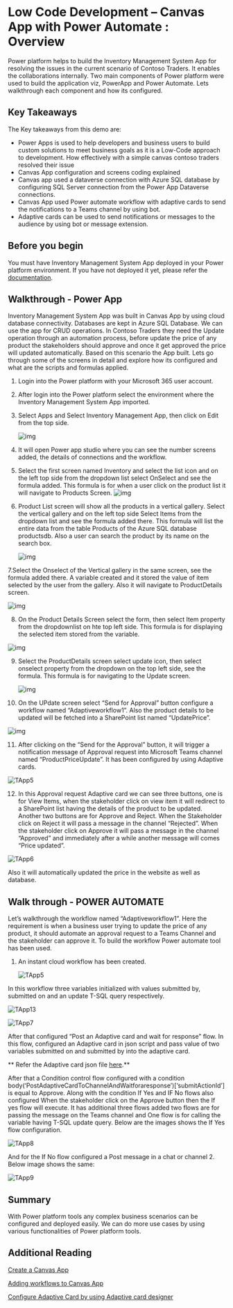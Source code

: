 # Low Code Development – Canvas App with Power Automate : Overview

Power platform helps to build the Inventory Management System App for resolving the issues in the current scenario of Contoso Traders. It enables the collaborations internally. Two main components of Power platform were used to build the application viz, PowerApp and Power Automate. Lets walkthrough each component and how its configured. 

## Key Takeaways

The Key takeaways from this demo are: 

* Power Apps is used to help developers and business users to build custom solutions to meet business goals as it is a Low-Code approach to development. How effectively with a simple canvas contoso traders resolved their issue
* Canvas App configuration and screens coding explained
* Canvas app used a dataverse connection with Azure SQL database by configuring SQL Server connection from the Power App Dataverse connections.
* Canvas App used Power automate workflow with adaptive cards to send the notifications to a Teams channel by using bot.
* Adaptive cards can be used to send notifications or messages to the audience by using bot or message extension.

## Before you begin

You must have Inventory Management System App deployed in your Power platform environment. If you have not deployed it yet, please refer the [documentation](https://github.com/seenakhan/ContosoTraders/blob/main/docs/Inventory-power-app-deployment-guide.md).

## Walkthrough - Power App 

Inventory Management System App was built in Canvas App by using cloud database connectivity. Databases are kept in Azure SQL Database. We can use the app for CRUD operations. In Contoso Traders they need the Update operation through an automation process, before update the price of any product the stakeholders should approve and once it get approved the price will updated automatically. Based on this scenario the App built. Lets go through some of the screens in detail and explore how its configured and what are the scripts and formulas applied.    
  
      
1. Login into the Power platform with your Microsoft 365 user account. 

2. After login into the Power platform select the environment where the Inventory Management System App imported.

3. Select Apps and Select Inventory Management App, then click on Edit from the top side.

   ![img](images/TApp1.png)

4. It will open Power app studio where you can see the number screens added,  the details of connections and the workflow.

5. Select the first screen named Inventory and select the list icon and on the left top side from the dropdown list select OnSelect and see the formula added. This formula is for when a user click on the product list it will navigate to Products Screen. 
   ![img](images/TApp2.png)


6. Product List screen will show all the products in a vertical gallery. Select the vertical gallery and on the left top side Select Items from the dropdown list and see the formula added there. This formula will list the entire data from the table Products of the Azure SQL database productsdb. Also a user can search the product by its name on the search box.

   ![img](images/NApp1.png)

7.Select the Onselect of the Vertical gallery in the same screen, see the formula added there. A variable created and it stored the value of item selected by the user from the gallery. Also it will navigate to ProductDetails screen.

   ![img](images/NApp2.png)   
  
8. On the Product Details Screen select the form, then select Item property from the dropdownlist on hte top left side. This formula is for displaying the selected item stored from the variable.

  ![img](images/NApp4.png)

  
9. Select the ProductDetails screen select update icon, then select onselect property from the dropdown on the top left side, see the formula. This formula is for navigating to the Update screen. 
   
   ![img](images/NApp3.png)

      
10. On the UPdate screen select “Send for Approval” button configure a workflow named “Adaptiveworkflow1”. Also the product details to be updated will be fetched into a SharePoint list named “UpdatePrice”.
       
   ![img](images/NApp5.png)
    
       
 11. After clicking on the “Send for the Approval” button, it will trigger a notification message of Approval request into Microsoft Teams channel named “ProductPriceUpdate”. It has been configured by using Adaptive cards.

   ![TApp5](images/App7.png)       
  
       
 12. In this Approval request Adaptive card we can see three buttons, one is for View Items, when the stakeholder click on view item it will redirect to a SharePoint list having the details of the product to be updated. Another two buttons are for Approve and Reject. When the Stakeholder click on Reject it will pass a message in the channel “Rejected”. When the stakeholder click on Approve it will pass a message in the channel “Approved” and immediately after a while another message will comes “Price updated”.
       
   ![TApp6](images/App9.png)
       
 Also it will automatically updated the price in the website as well as database.

## Walk through - POWER AUTOMATE

Let’s walkthrough the workflow named “Adaptiveworkflow1”. Here the requirement is when a business user trying to update the price of any product, it should automate an approval request to a Teams Channel and the stakeholder can approve it. To build the workflow Power automate tool has been used.

1. An instant cloud workflow has been created.

   ![TApp5](images/TApp5.png)
        
In this workflow three variables initialized with values submitted by, submitted on and an update T-SQL query respectively.
           
   ![TApp13](images/TApp6.png)
   
   ![TApp7](images/TApp7.png)
        
After that configured “Post an Adaptive card and wait for response” flow. In this flow, configured an Adaptive card in json script and pass value of two variables submitted on and submitted by into the adaptive card. 

** Refer the Adaptive card json file [here](https://github.com/seenakhan/ContosoTraders/blob/main/iac/Adaptivecard.json).** 

After that a Condition control flow configured with a condition body(‘PostAdaptiveCardToChannelAndWaitforaresponse’)[‘submitActionId’] is equal to Approve. Along with the condition If Yes and IF No flows also configured When the stakeholder click on the Approve button then the If yes flow will execute. It has additional three flows added two flows are for passing the message on the Teams channel and One flow is for calling the variable having T-SQL update query. Below are the images shows the If Yes flow configuration.

    
  ![TApp8](images/TApp8.png)
    
And for the If No flow configured a Post message in a chat or channel 2. Below image shows the same:

   ![TApp9](images/TApp9.png)

## Summary

With Power platform tools any complex business scenarios can be configured and deployed easily. We can do more use cases by using various functionalities of Power platform tools.

## Additional Reading

[Create a Canvas App](https://learn.microsoft.com/en-us/power-apps/maker/canvas-apps/get-started-test-drive)

[Adding workflows to Canvas App
](https://learn.microsoft.com/en-us/power-apps/maker/canvas-apps/using-logic-flows)

[Configure Adaptive Card by using Adaptive card designer](https://adaptivecards.io/designer/)
      
      
      
